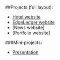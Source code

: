 <!-- prettier-ignore -->
##Projects (full layout):

- [Hotel website](https://samnite.github.io/css-html/hotel)
- [EdgeLedger website](https://samnite.github.io/css-html/EdgeLedger)
- [News website]
- [Portfolio website]

###Mini-projects:

- [Presentation](https://samnite.github.io/css-html/mini-projects/presentation)
